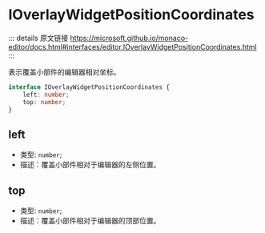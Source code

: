 # IOverlayWidgetPositionCoordinates

<backTop />
        
::: details 原文链接
https://microsoft.github.io/monaco-editor/docs.html#interfaces/editor.IOverlayWidgetPositionCoordinates.html
:::

表示覆盖小部件的编辑器相对坐标。

```ts
interface IOverlayWidgetPositionCoordinates {
    left: number;
    top: number;
}
```

## left
- 类型: `number`;
- 描述：覆盖小部件相对于编辑器的左侧位置。
## top
- 类型: `number`;
- 描述：覆盖小部件相对于编辑器的顶部位置。